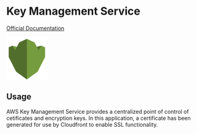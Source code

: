 # Key Management Service

[Official Documentation](https://aws.amazon.com/kms/)

<img src="../images/kms.png">

## Usage

AWS Key Management Service provides a centralized point of control of cetificates and encryption keys.  In this application, a certificate has
been generated for use by Cloudfront to enable SSL functionality.
